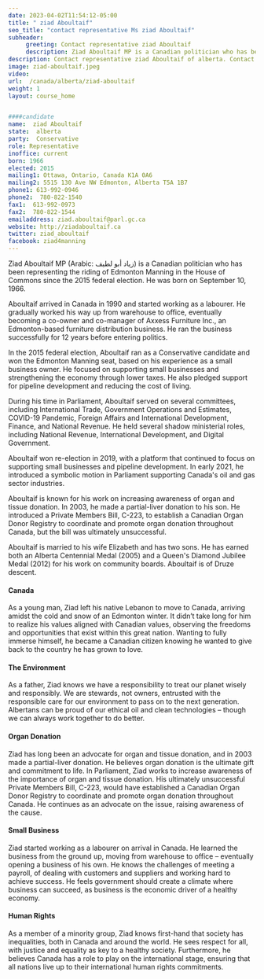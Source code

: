 ```yaml
---
date: 2023-04-02T11:54:12-05:00
title: " ziad Aboultaif"
seo_title: "contact representative Ms ziad Aboultaif"
subheader:
     greeting: Contact representative ziad Aboultaif
     description: Ziad Aboultaif MP is a Canadian politician who has been representing the riding of Edmonton Manning in the House of Commons since the 2015 federal election. He was born on September 10, 1966.
description: Contact representative ziad Aboultaif of alberta. Contact information for ziad Aboultaif includes email address, phone number, and mailing address.
image: ziad-aboultaif.jpeg
video:
url:  /canada/alberta/ziad-aboultaif
weight: 1
layout: course_home


####candidate
name:  ziad Aboultaif
state:	alberta
party:	Conservative
role: Representative
inoffice: current
born: 1966
elected: 2015
mailing1: Ottawa, Ontario, Canada K1A 0A6
mailing2: 5515 130 Ave NW Edmonton, Alberta T5A 1B7
phone1:	613-992-0946
phone2:  780-822-1540
fax1:  613-992-0973
fax2:  780-822-1544
emailaddress: ziad.aboultaif@parl.gc.ca
website: http://ziadaboultaif.ca
twitter: ziad_aboultaif
facebook: ziad4manning
---
```


Ziad Aboultaif MP (Arabic: زياد أبو لطيف) is a Canadian politician who has been representing the riding of Edmonton Manning in the House of Commons since the 2015 federal election. He was born on September 10, 1966.

Aboultaif arrived in Canada in 1990 and started working as a labourer. He gradually worked his way up from warehouse to office, eventually becoming a co-owner and co-manager of Axxess Furniture Inc., an Edmonton-based furniture distribution business. He ran the business successfully for 12 years before entering politics.

In the 2015 federal election, Aboultaif ran as a Conservative candidate and won the Edmonton Manning seat, based on his experience as a small business owner. He focused on supporting small businesses and strengthening the economy through lower taxes. He also pledged support for pipeline development and reducing the cost of living.

During his time in Parliament, Aboultaif served on several committees, including International Trade, Government Operations and Estimates, COVID-19 Pandemic, Foreign Affairs and International Development, Finance, and National Revenue. He held several shadow ministerial roles, including National Revenue, International Development, and Digital Government.

Aboultaif won re-election in 2019, with a platform that continued to focus on supporting small businesses and pipeline development. In early 2021, he introduced a symbolic motion in Parliament supporting Canada's oil and gas sector industries.

Aboultaif is known for his work on increasing awareness of organ and tissue donation. In 2003, he made a partial-liver donation to his son. He introduced a Private Members Bill, C-223, to establish a Canadian Organ Donor Registry to coordinate and promote organ donation throughout Canada, but the bill was ultimately unsuccessful.

Aboultaif is married to his wife Elizabeth and has two sons. He has earned both an Alberta Centennial Medal (2005) and a Queen's Diamond Jubilee Medal (2012) for his work on community boards. Aboultaif is of Druze descent.

#### Canada
As a young man, Ziad left his native Lebanon to move to Canada, arriving amidst the cold and snow of an Edmonton winter. It didn’t take long for him to realize his values aligned with Canadian values, observing the freedoms and opportunities that exist within this great nation. Wanting to fully immerse himself, he became a Canadian citizen knowing he wanted to give back to the country he has grown to love.

#### The Environment
As a father, Ziad knows we have a responsibility to treat our planet wisely and responsibly. We are stewards, not owners, entrusted with the responsible care for our environment to pass on to the next generation. Albertans can be proud of our ethical oil and clean technologies – though we can always work together to do better.

#### Organ Donation
Ziad has long been an advocate for organ and tissue donation, and in 2003 made a partial-liver donation. He believes organ donation is the ultimate gift and commitment to life. In Parliament, Ziad works to increase awareness of the importance of organ and tissue donation. His ultimately unsuccessful Private Members Bill, C-223, would have established a Canadian Organ Donor Registry to coordinate and promote organ donation throughout Canada. He continues as an advocate on the issue, raising awareness of the cause.

#### Small Business
Ziad started working as a labourer on arrival in Canada. He learned the business from the ground up, moving from warehouse to office – eventually opening a business of his own. He knows the challenges of meeting a payroll, of dealing with customers and suppliers and working hard to achieve success. He feels government should create a climate where business can succeed, as business is the economic driver of a healthy economy.

#### Human Rights
As a member of a minority group, Ziad knows first-hand that society has inequalities, both in Canada and around the world. He sees respect for all, with justice and equality as key to a healthy society. Furthermore, he believes Canada has a role to play on the international stage, ensuring that all nations live up to their international human rights commitments.